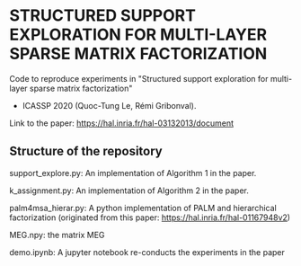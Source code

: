 # STRUCTURED SUPPORT EXPLORATION FOR MULTI-LAYER SPARSE MATRIX FACTORIZATION

Code to reproduce experiments in "Structured support exploration for multi-layer sparse matrix factorization" 
- ICASSP 2020 (Quoc-Tung Le, Rémi Gribonval).

Link to the paper: https://hal.inria.fr/hal-03132013/document

## Structure of the repository

support_explore.py: An implementation of Algorithm 1 in the paper.

k_assignment.py: An implementation of Algorithm 2 in the paper.

palm4msa_hierar.py: A python implementation of PALM and hierarchical factorization (originated from this paper: https://hal.inria.fr/hal-01167948v2)

MEG.npy: the matrix MEG

demo.ipynb: A jupyter notebook re-conducts the experiments in the paper


